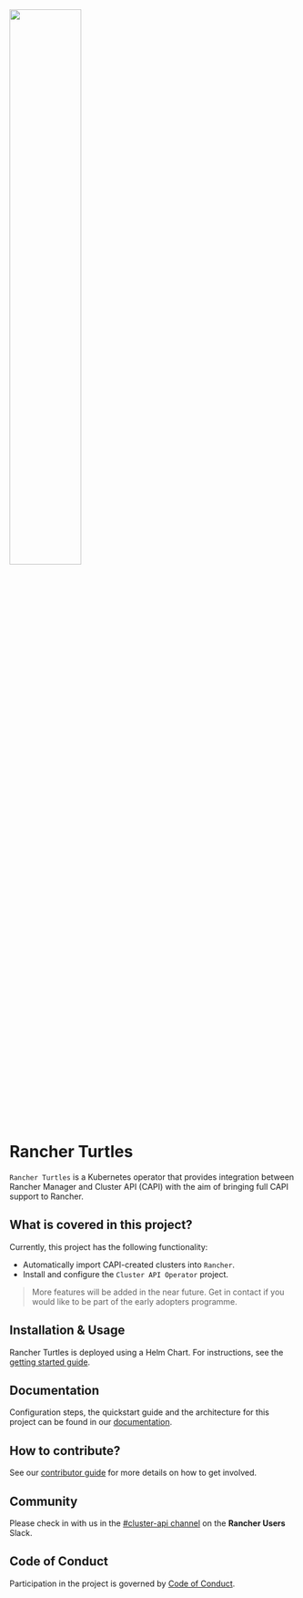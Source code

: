<img src="./cupid.png" width="50%" height="50%">

# Rancher Turtles

`Rancher Turtles` is a Kubernetes operator that provides integration between Rancher Manager and Cluster API (CAPI) with the aim of bringing full CAPI support to Rancher.

## What is covered in this project?

Currently, this project has the following functionality:

- Automatically import CAPI-created clusters into `Rancher`.
- Install and configure the `Cluster API Operator` project.

> More features will be added in the near future. Get in contact if you would like to be part of the early adopters programme.

## Installation & Usage

Rancher Turtles is deployed using a Helm Chart. For instructions, see the [getting started guide](https://docs.rancher-turtles.com/docs/category/getting-started).

## Documentation

Configuration steps, the quickstart guide and the architecture for this project can be found in our [documentation](https://docs.rancher-turtles.com/).

## How to contribute?

See our [contributor guide](CONTRIBUTING.md) for more details on how to get involved.

## Community

Please check in with us in the [#cluster-api channel](https://rancher-users.slack.com/archives/C060L985ZGC) on the **Rancher Users** Slack.

## Code of Conduct

Participation in the project is governed by [Code of Conduct](code-of-conduct.md).
